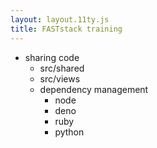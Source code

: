 ```yaml
---
layout: layout.11ty.js
title: FASTstack training
---
```



  - sharing code
    - src/shared
    - src/views
    - dependency management 
      - node
      - deno
      - ruby
      - python
